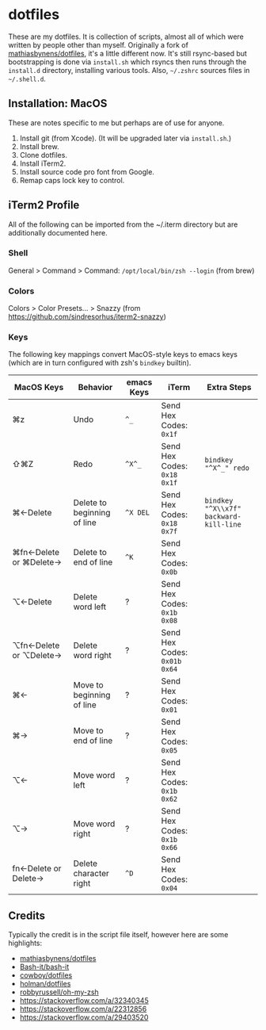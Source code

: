 # dotfiles

These are my dotfiles. It is collection of scripts, almost all of which were written by people other than myself. Originally a fork of [mathiasbynens/dotfiles](https://github.com/mathiasbynens/dotfiles), it's a little different now. It's still rsync-based but bootstrapping is done via `install.sh` which rsyncs then runs through the `install.d` directory, installing various tools. Also, `~/.zshrc` sources files in `~/.shell.d`.

## Installation: MacOS

These are notes specific to me but perhaps are of use for anyone.

1. Install git (from Xcode). (It will be upgraded later via `install.sh`.)
1. Install brew.
1. Clone dotfiles.
1. Install iTerm2.
1. Install source code pro font from Google.
1. Remap caps lock key to control.

## iTerm2 Profile

All of the following can be imported from the ~/.iterm directory but are additionally documented here.

### Shell

General > Command > Command: `/opt/local/bin/zsh --login` (from brew)

### Colors

Colors > Color Presets... > Snazzy (from https://github.com/sindresorhus/iterm2-snazzy)

### Keys

The following key mappings convert MacOS-style keys to emacs keys (which are in turn configured with zsh's `bindkey` builtin).

MacOS Keys|Behavior|emacs Keys|iTerm|Extra Steps
---|---|---|---|---
⌘z|Undo|`^_`|Send Hex Codes: `0x1f`|
⇧⌘Z|Redo|`^X^_`|Send Hex Codes: `0x18 0x1f`|`bindkey "^X^_" redo`
⌘←Delete|Delete to beginning of line|`^X DEL`|Send Hex Codes: `0x18 0x7f`|`bindkey "^X\\x7f" backward-kill-line`
⌘fn←Delete or ⌘Delete→|Delete to end of line|`^K`|Send Hex Codes: `0x0b`
⌥←Delete|Delete word left|?|Send Hex Codes: `0x1b 0x08`|
⌥fn←Delete or ⌥Delete→|Delete word right|?|Send Hex Codes: `0x01b 0x64`|
⌘←|Move to beginning of line|?|Send Hex Codes: `0x01`|
⌘→|Move to end of line|?|Send Hex Codes: `0x05`|
⌥←|Move word left|?|Send Hex Codes: `0x1b 0x62`|
⌥→|Move word right|?|Send Hex Codes: `0x1b 0x66`|
fn←Delete or Delete→|Delete character right|`^D`|Send Hex Codes: `0x04`|

## Credits

Typically the credit is in the script file itself, however here are some highlights:

* [mathiasbynens/dotfiles](https://github.com/mathiasbynens/dotfiles)
* [Bash-it/bash-it](https://github.com/Bash-it/bash-it)
* [cowboy/dotfiles](https://github.com/cowboy/dotfiles)
* [holman/dotfiles](https://github.com/holman/dotfiles)
* [robbyrussell/oh-my-zsh](https://github.com/robbyrussell/oh-my-zsh)
* https://stackoverflow.com/a/32340345
* https://stackoverflow.com/a/22312856
* https://stackoverflow.com/a/29403520
